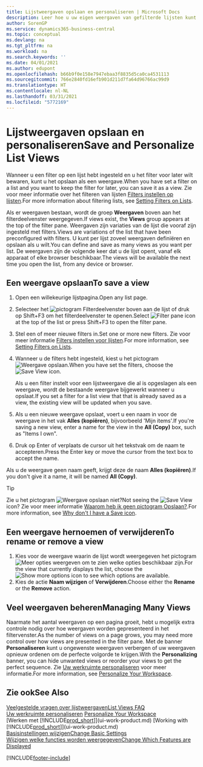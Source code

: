 ```yaml
---
title: Lijstweergaven opslaan en personaliseren | Microsoft Docs
description: Leer hoe u uw eigen weergaven van gefilterde lijsten kunt maken.
author: SorenGP
ms.service: dynamics365-business-central
ms.topic: conceptual
ms.devlang: na
ms.tgt_pltfrm: na
ms.workload: na
ms.search.keywords: ''
ms.date: 04/01/2021
ms.author: edupont
ms.openlocfilehash: b66b9f0e158e7947ebaa3f8835d5ca0ca4531113
ms.sourcegitcommit: 766e2840fd16efb901d211d7fa64d96766ac99d9
ms.translationtype: HT
ms.contentlocale: nl-NL
ms.lasthandoff: 03/31/2021
ms.locfileid: "5772169"
---
```

# <a name="save-and-personalize-list-views"></a><span data-ttu-id="e2d6e-103">Lijstweergaven opslaan en personaliseren</span><span class="sxs-lookup"><span data-stu-id="e2d6e-103">Save and Personalize List Views</span></span>
<span data-ttu-id="e2d6e-104">Wanneer u een filter op een lijst hebt ingesteld en u het filter voor later wilt bewaren, kunt u het opslaan als een weergave.</span><span class="sxs-lookup"><span data-stu-id="e2d6e-104">When you have set a filter on a list and you want to keep the filter for later, you can save it as a view.</span></span> <span data-ttu-id="e2d6e-105">Zie voor meer informatie over het filteren van lijsten [Filters instellen op lijsten](ui-enter-criteria-filters.md#setting-filters-on-lists).</span><span class="sxs-lookup"><span data-stu-id="e2d6e-105">For more information about filtering lists, see [Setting Filters on Lists](ui-enter-criteria-filters.md#setting-filters-on-lists).</span></span>

<span data-ttu-id="e2d6e-106">Als er weergaven bestaan, wordt de groep **Weergaven** boven aan het filterdeelvenster weergegeven.</span><span class="sxs-lookup"><span data-stu-id="e2d6e-106">If views exist, the **Views** group appears at the top of the filter pane.</span></span> <span data-ttu-id="e2d6e-107">Weergaven zijn variaties van de lijst die vooraf zijn ingesteld met filters.</span><span class="sxs-lookup"><span data-stu-id="e2d6e-107">Views are variations of the list that have been preconfigured with filters.</span></span> <span data-ttu-id="e2d6e-108">U kunt per lijst zoveel weergaven definiëren en opslaan als u wilt.</span><span class="sxs-lookup"><span data-stu-id="e2d6e-108">You can define and save as many views as you want per list.</span></span> <span data-ttu-id="e2d6e-109">De weergaven zijn de volgende keer dat u de lijst opent, vanaf elk apparaat of elke browser beschikbaar.</span><span class="sxs-lookup"><span data-stu-id="e2d6e-109">The views will be available the next time you open the list, from any device or browser.</span></span>

## <a name="to-save-a-view"></a><span data-ttu-id="e2d6e-110">Een weergave opslaan</span><span class="sxs-lookup"><span data-stu-id="e2d6e-110">To save a view</span></span>
1. <span data-ttu-id="e2d6e-111">Open een willekeurige lijstpagina.</span><span class="sxs-lookup"><span data-stu-id="e2d6e-111">Open any list page.</span></span>
2. <span data-ttu-id="e2d6e-112">Selecteer het ![pictogram Filterdeelvenster](media/open-filter-pane-icon.png "Pictogram Filterdeelvenster") boven aan de lijst of druk op Shift+F3 om het filterdeelvenster te openen.</span><span class="sxs-lookup"><span data-stu-id="e2d6e-112">Select ![Filter pane icon](media/open-filter-pane-icon.png "Filter pane icon") at the top of the list or press Shift+F3 to open the filter pane.</span></span>
3. <span data-ttu-id="e2d6e-113">Stel een of meer nieuwe filters in.</span><span class="sxs-lookup"><span data-stu-id="e2d6e-113">Set one or more new filters.</span></span> <span data-ttu-id="e2d6e-114">Zie voor meer informatie [Filters instellen voor lijsten](ui-enter-criteria-filters.md#setting-filters-on-lists).</span><span class="sxs-lookup"><span data-stu-id="e2d6e-114">For more information, see [Setting Filters on Lists](ui-enter-criteria-filters.md#setting-filters-on-lists).</span></span>
4. <span data-ttu-id="e2d6e-115">Wanneer u de filters hebt ingesteld, kiest u het pictogram ![Weergave opslaan](media/save_view_icon.png "Weergave opslaan").</span><span class="sxs-lookup"><span data-stu-id="e2d6e-115">When you have set the filters, choose the ![Save View](media/save_view_icon.png "Save View") icon.</span></span>

    <span data-ttu-id="e2d6e-116">Als u een filter instelt voor een lijstweergave die al is opgeslagen als een weergave, wordt de bestaande weergave bijgewerkt wanneer u opslaat.</span><span class="sxs-lookup"><span data-stu-id="e2d6e-116">If you set a filter for a list view that that is already saved as a view, the existing view will be updated when you save.</span></span>
5. <span data-ttu-id="e2d6e-117">Als u een nieuwe weergave opslaat, voert u een naam in voor de weergave in het vak **Alles (kopiëren)**, bijvoorbeeld 'Mijn items'.</span><span class="sxs-lookup"><span data-stu-id="e2d6e-117">If you're saving a new view, enter a name for the view in the **All (Copy)** box, such as "Items I own".</span></span>
6. <span data-ttu-id="e2d6e-118">Druk op Enter of verplaats de cursor uit het tekstvak om de naam te accepteren.</span><span class="sxs-lookup"><span data-stu-id="e2d6e-118">Press the Enter key or move the cursor from the text box to accept the name.</span></span>

<span data-ttu-id="e2d6e-119">Als u de weergave geen naam geeft, krijgt deze de naam **Alles (kopiëren)**.</span><span class="sxs-lookup"><span data-stu-id="e2d6e-119">If you don't give it a name, it will be named **All (Copy)**.</span></span>

> [!TIP]
> <span data-ttu-id="e2d6e-120">Zie u het pictogram ![Weergave opslaan](media/save_view_icon.png "Weergave opslaan") niet?</span><span class="sxs-lookup"><span data-stu-id="e2d6e-120">Not seeing the ![Save View](media/save_view_icon.png "Save View") icon?</span></span> <span data-ttu-id="e2d6e-121">Zie voor meer informatie [Waarom heb ik geen pictogram Opslaan?](ui-views-faq.md#save).</span><span class="sxs-lookup"><span data-stu-id="e2d6e-121">For more information, see [Why don't I have a Save icon](ui-views-faq.md#save).</span></span>

## <a name="to-rename-or-remove-a-view"></a><span data-ttu-id="e2d6e-122">Een weergave hernoemen of verwijderen</span><span class="sxs-lookup"><span data-stu-id="e2d6e-122">To rename or remove a view</span></span>
1. <span data-ttu-id="e2d6e-123">Kies voor de weergave waarin de lijst wordt weergegeven het pictogram ![Meer opties weergeven](media/show-more-options-icon.png "Meer opties weergeven") om te zien welke opties beschikbaar zijn.</span><span class="sxs-lookup"><span data-stu-id="e2d6e-123">For the view that currently displays the list, choose the ![Show more options](media/show-more-options-icon.png "Show more options") icon to see which options are available.</span></span>
2. <span data-ttu-id="e2d6e-124">Kies de actie **Naam wijzigen** of **Verwijderen**.</span><span class="sxs-lookup"><span data-stu-id="e2d6e-124">Choose either the **Rename** or the **Remove** action.</span></span>

## <a name="managing-many-views"></a><span data-ttu-id="e2d6e-125">Veel weergaven beheren</span><span class="sxs-lookup"><span data-stu-id="e2d6e-125">Managing Many Views</span></span>
<span data-ttu-id="e2d6e-126">Naarmate het aantal weergaven op een pagina groeit, hebt u mogelijk extra controle nodig over hoe weergaven worden gepresenteerd in het filtervenster.</span><span class="sxs-lookup"><span data-stu-id="e2d6e-126">As the number of views on a page grows, you may need more control over how views are presented in the filter pane.</span></span> <span data-ttu-id="e2d6e-127">Met de banner **Personaliseren** kunt u ongewenste weergaven verbergen of uw weergaven opnieuw ordenen om de perfecte volgorde te krijgen.</span><span class="sxs-lookup"><span data-stu-id="e2d6e-127">With the **Personalizing** banner, you can hide unwanted views or reorder your views to get the perfect sequence.</span></span> <span data-ttu-id="e2d6e-128">Zie [Uw werkruimte personaliseren](ui-personalization-user.md) voor meer informatie.</span><span class="sxs-lookup"><span data-stu-id="e2d6e-128">For more information, see [Personalize Your Workspace](ui-personalization-user.md).</span></span>

## <a name="see-also"></a><span data-ttu-id="e2d6e-129">Zie ook</span><span class="sxs-lookup"><span data-stu-id="e2d6e-129">See Also</span></span>
[<span data-ttu-id="e2d6e-130">Veelgestelde vragen over lijstweergaven</span><span class="sxs-lookup"><span data-stu-id="e2d6e-130">List Views FAQ</span></span>](ui-views-faq.md)  
<span data-ttu-id="e2d6e-131">[Uw werkruimte personaliseren](ui-personalization-user.md)  </span><span class="sxs-lookup"><span data-stu-id="e2d6e-131">[Personalize Your Workspace](ui-personalization-user.md)  </span></span>  
<span data-ttu-id="e2d6e-132">[Werken met [!INCLUDE[prod_short](includes/prod_short.md)]](ui-work-product.md)  </span><span class="sxs-lookup"><span data-stu-id="e2d6e-132">[Working with [!INCLUDE[prod_short](includes/prod_short.md)]](ui-work-product.md)  </span></span>  
[<span data-ttu-id="e2d6e-133">Basisinstellingen wijzigen</span><span class="sxs-lookup"><span data-stu-id="e2d6e-133">Change Basic Settings</span></span>](ui-change-basic-settings.md)  
[<span data-ttu-id="e2d6e-134">Wijzigen welke functies worden weergegeven</span><span class="sxs-lookup"><span data-stu-id="e2d6e-134">Change Which Features are Displayed</span></span>](ui-experiences.md)  


[!INCLUDE[footer-include](includes/footer-banner.md)]